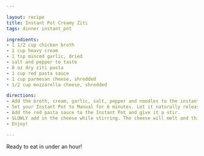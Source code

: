 ```yaml
---

layout: recipe
title: Instant Pot Creamy Ziti
tags: dinner instant_pot

ingredients:
- 1 1/2 cup chicken broth
- 1 cup heavy cream
- 1 tsp minced garlic, dried
- salt and pepper to taste
- 8 oz dry ziti pasta
- 1 cup red pasta sauce
- 1 cup parmesan cheese, shredded
- 1/2 cup mozzarella cheese, shredded

directions:
- Add the broth, cream, garlic, salt, pepper and noodles to the instant pot in that order. DO NOT STIR, but make sure all noodles are covered. If you need to move some noodles around, thats okay.
- Set your Instant Pot to Manual for 6 minutes. Let it naturally release its pressure for an additional 6 minutes then quick release.
- Add the red pasta sauce to the Instant Pot and give it a stir.
- SLOWLY add in the cheese while stirring. The cheese will melt and thicken the sauce. The sauce will also thicken as it cools.
- Enjoy!

---
```


Ready to eat in under an hour!
